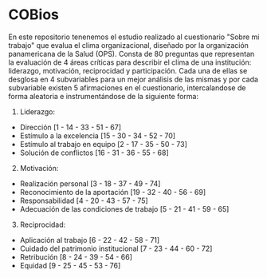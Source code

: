 # COBios
En este repositorio tenenemos el estudio realizado al cuestionario "Sobre mi trabajo" que evalua el clima organizacional, diseñado por la organización panamericana de la Salud (OPS). Consta de 80 preguntas que representan la evaluación de 4 áreas críticas para describir el clima de una institución: liderazgo, motivación, reciprocidad y participación. Cada una de ellas se desglosa en 4 subvariables para un mejor análisis de las mismas y por cada subvariable existen 5 afirmaciones en el cuestionario, intercalandose de forma aleatoria e instrumentándose de la siguiente forma:

1) Liderazgo:

- Dirección [1 - 14 - 33 - 51 - 67]
- Estímulo a la excelencia [15 - 30 - 34 - 52 - 70]
- Estímulo al trabajo en equipo [2 - 17 - 35 - 50 - 73]
- Solución de conflictos [16 - 31 - 36 - 55 - 68]

2) Motivación: 

- Realización personal [3 - 18 - 37 - 49 - 74]
- Reconocimiento de la aportación [19 - 32 - 40 - 56 - 69]
- Responsabilidad [4 - 20 - 43 - 57 - 75]
- Adecuación de las condiciones de trabajo [5 - 21 - 41 - 59 - 65]

3) Reciprocidad: 

- Aplicación al trabajo [6 - 22 - 42 - 58 - 71]
- Cuidado del patrimonio institucional [7 - 23 - 44 - 60 - 72]
- Retribución [8 - 24 - 39 - 54 - 66]
- Equidad [9 - 25 - 45 - 53 - 76]
